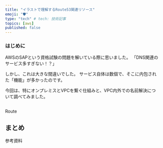 ```yaml
---
title: "イラストで理解するRoute53関連リソース"
emoji: "🛡️"
type: "tech" # tech: 技術記事
topics: [aws]
published: false
---
```

### はじめに
AWSのSAPという資格試験の問題を解いている際に思いました。
「DNS関連のサービス多すぎない！？」

しかし、これは大きな間違いでした。
サービス自体は数個で、そこに内包された「機能」が多かったのです。

今回は、特にオンプレミスとVPCを繋ぐ仕組みと、VPC内外での名前解決について調べてみました。

## 
Route

### 
## 
### 
## 
### 
## 
### 
## 
### 

## まとめ
参考資料

